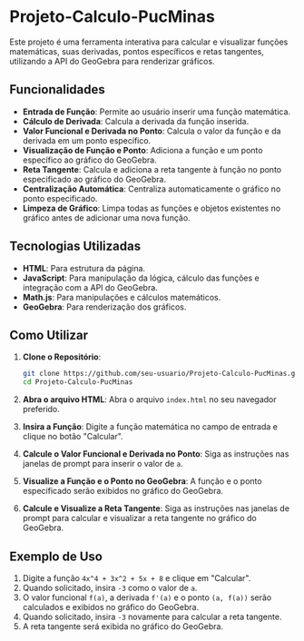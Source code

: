 # Projeto-Calculo-PucMinas

Este projeto é uma ferramenta interativa para calcular e visualizar funções matemáticas, suas derivadas, pontos específicos e retas tangentes, utilizando a API do GeoGebra para renderizar gráficos.

## Funcionalidades

- **Entrada de Função**: Permite ao usuário inserir uma função matemática.
- **Cálculo de Derivada**: Calcula a derivada da função inserida.
- **Valor Funcional e Derivada no Ponto**: Calcula o valor da função e da derivada em um ponto específico.
- **Visualização de Função e Ponto**: Adiciona a função e um ponto específico ao gráfico do GeoGebra.
- **Reta Tangente**: Calcula e adiciona a reta tangente à função no ponto especificado ao gráfico do GeoGebra.
- **Centralização Automática**: Centraliza automaticamente o gráfico no ponto especificado.
- **Limpeza de Gráfico**: Limpa todas as funções e objetos existentes no gráfico antes de adicionar uma nova função.

## Tecnologias Utilizadas

- **HTML**: Para estrutura da página.
- **JavaScript**: Para manipulação da lógica, cálculo das funções e integração com a API do GeoGebra.
- **Math.js**: Para manipulações e cálculos matemáticos.
- **GeoGebra**: Para renderização dos gráficos.

## Como Utilizar

1. **Clone o Repositório**:
    ```bash
    git clone https://github.com/seu-usuario/Projeto-Calculo-PucMinas.git
    cd Projeto-Calculo-PucMinas
    ```

2. **Abra o arquivo HTML**:
    Abra o arquivo `index.html` no seu navegador preferido.

3. **Insira a Função**:
    Digite a função matemática no campo de entrada e clique no botão "Calcular".

4. **Calcule o Valor Funcional e Derivada no Ponto**:
    Siga as instruções nas janelas de prompt para inserir o valor de `a`.

5. **Visualize a Função e o Ponto no GeoGebra**:
    A função e o ponto especificado serão exibidos no gráfico do GeoGebra.

6. **Calcule e Visualize a Reta Tangente**:
    Siga as instruções nas janelas de prompt para calcular e visualizar a reta tangente no gráfico do GeoGebra.
   
## Exemplo de Uso

1. Digite a função `4x^4 + 3x^2 + 5x + 8` e clique em "Calcular".
2. Quando solicitado, insira `-3` como o valor de `a`.
3. O valor funcional `f(a)`, a derivada `f'(a)` e o ponto `(a, f(a))` serão calculados e exibidos no gráfico do GeoGebra.
4. Quando solicitado, insira `-3` novamente para calcular a reta tangente.
5. A reta tangente será exibida no gráfico do GeoGebra.


